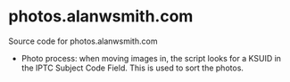 # photos.alanwsmith.com

Source code for photos.alanwsmith.com

- Photo process: when moving images in, the
  script looks for a KSUID in the IPTC
  Subject Code Field. This is used to
  sort the photos.
